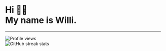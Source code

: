 <!-- ![alt text](./readme-banner.png) -->
<br/>

# Hi 👋🏼 <br/> My name is Willi.

<!-- <br/>Welcome to my GitHub. -->

<!-- ## **What's happening atm:**

Currently building: <a href="http://on-menu.de" target="_blank">onMenu</a>

[![ReadMe Card](https://github-readme-stats.vercel.app/api/pin/?username=willi-nuechterlein&repo=on-menu)](https://github.com/willi-nuechterlein/on-menu)

I'm also open for full time or project work!\
[<img src='https://cdn.jsdelivr.net/npm/simple-icons@3.0.1/icons/linkedin.svg' alt='linkedin' height='40'>](https://www.linkedin.com/in/willi-n/)
👈 get in touch -->

<!-- Currently working on: -->

<!-- ## **My favourite tech:**

<h3>Frontend</h3>

![](https://img.shields.io/badge/-React-45b8d8?style=flat-square&logo=react&logoColor=white)
![](https://img.shields.io/badge/-Gatsby-663399?style=flat-square&logo=Gatsby&logoColor=white)
![](https://img.shields.io/badge/-mobX-FB7A24?style=flat-square&l&logoColor=white) -->

<!-- ![](https://img.shields.io/badge/-Vue.js-38B2AC?style=flat-square&logo=Vue.js&logoColor=white)\ -->

<!-- ![](https://img.shields.io/badge/-Styled_Components-db7092?style=flat-square&logo=styled-components&logoColor=white)
![](https://img.shields.io/badge/-TailwindCSS-38B2A8?style=flat-square&logo=Tailwind-CSS&logoColor=white)
![](https://img.shields.io/badge/-Sass-CC6699?style=flat-square&logo=Sass&logoColor=white)
![](https://img.shields.io/badge/-MaterialUI-0081CB?style=flat-square&logo=Material-UI&logoColor=white)
![](https://img.shields.io/badge/CSS3-1572B6?style=flat-square&logo=CSS3&logoColor=white)\
![](https://img.shields.io/badge/JavaScript-F7DF1E?style=flat-square&logo=JavaScript&logoColor=black)
![](https://img.shields.io/badge/jQuery-0769AD?style=flat-square&logo=jQuery&logoColor=white)

<h3>Backend</h3>

![](https://img.shields.io/badge/-Nodejs-43853d?style=flat-square&logo=Node.js&logoColor=white)
![](https://img.shields.io/badge/-Express.js-4B8BF5?style=flat-square&logo=JavaScript&logoColor=white)
![](https://img.shields.io/badge/-PostgreSQL-336791?style=flat-square&logo=PostgreSQL&logoColor=white)
![](https://img.shields.io/badge/-AmazonAWS-232F3E?style=flat-square&logo=Amazon-AWS&logoColor=white)
![](https://img.shields.io/badge/-Netlify-00C7B7?style=flat-square&logo=Netlify&logoColor=white)
![](https://img.shields.io/badge/-Serverless-FD5750?style=flat-square&logo=Serverless&logoColor=white)
![](https://img.shields.io/badge/-Redis-DC382D?style=flat-square&logo=Redis&logoColor=white)
<br/> -->

---

![Profile views](https://gpvc.arturio.dev/willi-nuechterlein)\
![GitHub streak stats](https://github-readme-streak-stats.herokuapp.com/?user=willi-nuechterlein)
